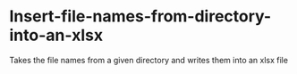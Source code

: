 # Insert-file-names-from-directory-into-an-xlsx
Takes the file names from a given directory and writes them into an xlsx file
